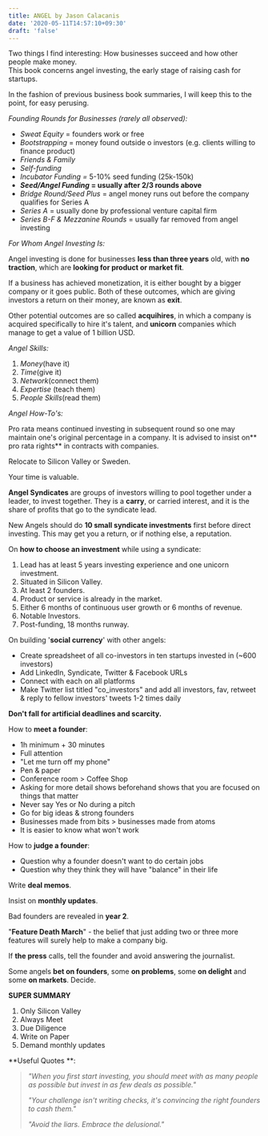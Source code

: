 ```yaml
---
title: ANGEL by Jason Calacanis
date: '2020-05-11T14:57:10+09:30'
draft: 'false'
---
```

Two things I find interesting: How businesses succeed and how other people make money.\
This book concerns angel investing, the early stage of raising cash for startups.

In the fashion of previous business book summaries, I will keep this to the point, for easy perusing.

_Founding Rounds for Businesses (rarely all observed):_

* _Sweat Equity_ = founders work or free
* _Bootstrapping_ = money found outside o investors (e.g. clients willing to finance product)
* _Friends & Family_
* _Self-funding_
* _Incubator Funding =_ 5-10% seed funding (25k-150k)
* **_Seed/Angel Funding_ = usually after 2/3 rounds above**
* _Bridge Round/Seed Plus_ = angel money runs out before the company qualifies for Series A
* _Series A_ = usually done by professional venture capital firm
* _Series B-F & Mezzanine Rounds_ = usually far removed from angel investing

_For Whom Angel Investing Is:_

Angel investing is done for businesses **less than three years** old, with **no traction**, which are **looking for product or market fit**.

If a business has achieved monetization, it is either bought by a bigger company or it goes public. Both of these outcomes, which are giving investors a return on their money, are known as **exit**.

Other potential outcomes are so called **acquihires**, in which a company is acquired specifically to hire it's talent, and **unicorn** companies which manage to get a value of 1 billion USD.

_Angel Skills:_

1. _Money_(have it)
2. _Time_(give it)
3. _Network_(connect them)
4. _Expertise_ (teach them)
5. _People Skills_(read them)

>

_Angel How-To's:_

Pro rata means continued investing in subsequent round so one may maintain one's original percentage in a company. It is advised to insist on** pro rata rights** in contracts with companies.

Relocate to Silicon Valley or Sweden.

Your time is valuable.

**Angel Syndicates** are groups of investors willing to pool together under a leader, to invest together. They is a **carry**, or carried interest, and it is the share of profits that go to the syndicate lead.

New Angels should do **10 small syndicate investments** first before direct investing. This may get you a return, or if nothing else, a reputation.

On **how to choose an investment** while using a syndicate: 

1. Lead has at least 5 years investing experience and one unicorn investment.
2. Situated in Silicon Valley.
3. At least 2 founders.
4. Product or service is already in the market.
5. Either 6 months of continuous user growth or 6 months of revenue.
6. Notable Investors.
7. Post-funding, 18 months runway.

On building '**social currency**' with other angels:

* Create spreadsheet of all co-investors in ten startups invested in (~600 investors)
* Add LinkedIn, Syndicate, Twitter & Facebook URLs
* Connect with each on all platforms
* Make Twitter list titled "co_investors" and add all investors, fav, retweet & reply to fellow investors' tweets 1-2 times daily

**Don't fall for artificial deadlines and scarcity.**

How to **meet a founder**:

* 1h minimum + 30 minutes
* Full attention
* "Let me turn off my phone"
* Pen & paper
* Conference room > Coffee Shop
* Asking for more detail shows beforehand shows that you are focused on things that matter
* Never say Yes or No during a pitch
* Go for big ideas & strong founders
* Businesses made from bits > businesses made from atoms
* It is easier to know what won't work

How to **judge a founder**:

* Question why a founder doesn't want to do certain jobs
* Question why they think they will have "balance" in their life

Write **deal memos**.

Insist on **monthly updates**.

Bad founders are revealed in **year 2**.

"**Feature Death March**" - the belief that just adding two or three more features will surely help to make a company big.

If **the press** calls, tell the founder and avoid answering the journalist.

Some angels **bet on founders**, some **on problems**, some **on delight** and some **on markets**. Decide.

**SUPER SUMMARY**

1. Only Silicon Valley
2. Always Meet
3. Due Diligence
4. Write on Paper
5. Demand monthly updates

**Useful Quotes**:

> _"When you first start investing, you should meet with as many people as possible but invest in as few deals as possible."_
>
> _"Your challenge isn't writing checks, it's convincing the right founders to cash them."_
>
> _"Avoid the liars. Embrace the delusional."_
